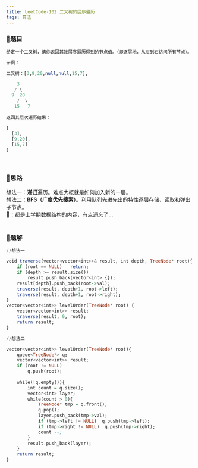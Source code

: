 ```yaml
---
title: LeetCode-102 二叉树的层序遍历
tags: 算法
---
```


### **📝题目**
```haskell
给定一个二叉树，请你返回其按层序遍历得到的节点值。（即逐层地，从左到右访问所有节点）。

示例：

二叉树：[3,9,20,null,null,15,7],

    3
   / \
  9  20
    /  \
   15   7
   
返回其层次遍历结果：

[
  [3],
  [9,20],
  [15,7]
]
```
<br/>

### **📝思路**
想法一：**递归**遍历。难点大概就是如何加入新的一层。<br/>
想法二：**BFS（广度优先搜索）**。利用[队列](https://en.cppreference.com/w/cpp/container/queue)先进先出的特性逐层存储、读取和弹出子节点。<br/>
🐣：都是上学期数据结构的内容，有点遗忘了...
<br/><br/>

### **📝题解**
```haskell
//想法一

void traverse(vector<vector<int>>& result, int depth, TreeNode* root){
    if (root == NULL)   return;
    if (depth >= result.size())
        result.push_back(vector<int> {});
    result[depth].push_back(root->val);
    traverse(result, depth+1, root->left);
    traverse(result, depth+1, root->right);
}
vector<vector<int>> levelOrder(TreeNode* root) {
    vector<vector<int>> result;
    traverse(result, 0, root);
    return result;
}
```
```haskell
//想法二

vector<vector<int>> levelOrder(TreeNode* root){
    queue<TreeNode*> q;
    vector<vector<int>> result;
    if (root != NULL)
        q.push(root);
    
    while(!q.empty()){
        int count = q.size();
        vector<int> layer;
        while(count > 0){
            TreeNode* tmp = q.front();
            q.pop();
            layer.push_back(tmp->val);
            if (tmp->left != NULL)  q.push(tmp->left);
            if (tmp->right != NULL)  q.push(tmp->right);
            count --;
        }
        result.push_back(layer);
    }
    return result;
}
```